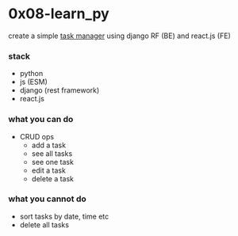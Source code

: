 # 0x08-learn_py

create a simple [task manager]() using django RF (BE) and react.js (FE)
<img src=""/>
<img src=""/>

### stack
* python
* js (ESM)
* django (rest framework)
* react.js

### what you can do
* CRUD ops
    * add a task
    * see all tasks
    * see one task
    * edit a task
    * delete a task

### what you cannot do
* sort tasks by date, time etc
* delete all tasks


